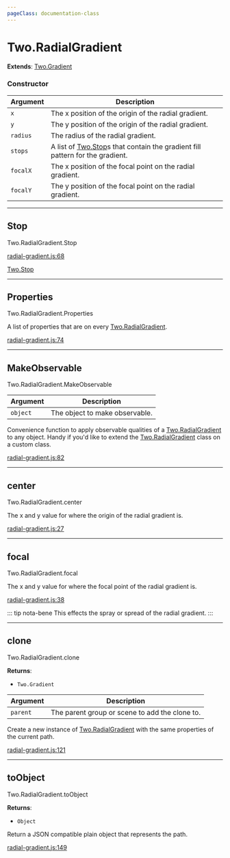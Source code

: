 ```yaml
---
pageClass: documentation-class
---
```


# Two.RadialGradient


<div class="extends">

__Extends__: [Two.Gradient](/documentation/effects/gradient/)

</div>





<div class="meta">
  <custom-button text="Source" type="source" href="https://github.com/jonobr1/two.js/blob/dev/src/effects/radial-gradient.js" />
</div>



### Constructor


| Argument | Description |
| ---- | ----------- |
|  `x`  | The x position of the origin of the radial gradient. |
|  `y`  | The y position of the origin of the radial gradient. |
|  `radius`  | The radius of the radial gradient. |
|  `stops`  | A list of [Two.Stop](/documentation/stop)s that contain the gradient fill pattern for the gradient. |
|  `focalX`  | The x position of the focal point on the radial gradient. |
|  `focalY`  | The y position of the focal point on the radial gradient. |



---

<div class="static member ">

## Stop
<span class="longname">Two.RadialGradient.Stop</span>















<div class="meta">

  [radial-gradient.js:68](https://github.com/jonobr1/two.js/blob/dev/src/effects/radial-gradient.js#L68)

</div>





<div class="see">

[Two.Stop](/documentation/stop)

</div>


</div>



---

<div class="static member ">

## Properties
<span class="longname">Two.RadialGradient.Properties</span>








<div class="properties">

A list of properties that are on every [Two.RadialGradient](/documentation/radialgradient).

</div>








<div class="meta">

  [radial-gradient.js:74](https://github.com/jonobr1/two.js/blob/dev/src/effects/radial-gradient.js#L74)

</div>






</div>



---

<div class="static function ">

## MakeObservable
<span class="longname">Two.RadialGradient.MakeObservable</span>










<div class="params">

| Argument | Description |
| ---- | ----------- |
|  `object`  | The object to make observable. |
</div>




<div class="description">

Convenience function to apply observable qualities of a [Two.RadialGradient](/documentation/radialgradient) to any object. Handy if you'd like to extend the [Two.RadialGradient](/documentation/radialgradient) class on a custom class.

</div>



<div class="meta">

  [radial-gradient.js:82](https://github.com/jonobr1/two.js/blob/dev/src/effects/radial-gradient.js#L82)

</div>






</div>



---

<div class="instance member ">

## center
<span class="longname">Two.RadialGradient.center</span>








<div class="properties">

The x and y value for where the origin of the radial gradient is.

</div>








<div class="meta">

  [radial-gradient.js:27](https://github.com/jonobr1/two.js/blob/dev/src/effects/radial-gradient.js#L27)

</div>






</div>



---

<div class="instance member ">

## focal
<span class="longname">Two.RadialGradient.focal</span>








<div class="properties">

The x and y value for where the focal point of the radial gradient is.

</div>








<div class="meta">

  [radial-gradient.js:38](https://github.com/jonobr1/two.js/blob/dev/src/effects/radial-gradient.js#L38)

</div>



<div class="tags">


::: tip nota-bene
This effects the spray or spread of the radial gradient.
:::


</div>




</div>



---

<div class="instance function ">

## clone
<span class="longname">Two.RadialGradient.clone</span>




<div class="returns">

__Returns__:



+ `Two.Gradient`




</div>







<div class="params">

| Argument | Description |
| ---- | ----------- |
|  `parent`  | The parent group or scene to add the clone to. |
</div>




<div class="description">

Create a new instance of [Two.RadialGradient](/documentation/radialgradient) with the same properties of the current path.

</div>



<div class="meta">

  [radial-gradient.js:121](https://github.com/jonobr1/two.js/blob/dev/src/effects/radial-gradient.js#L121)

</div>






</div>



---

<div class="instance function ">

## toObject
<span class="longname">Two.RadialGradient.toObject</span>




<div class="returns">

__Returns__:



+ `Object`




</div>










<div class="description">

Return a JSON compatible plain object that represents the path.

</div>



<div class="meta">

  [radial-gradient.js:149](https://github.com/jonobr1/two.js/blob/dev/src/effects/radial-gradient.js#L149)

</div>






</div>


